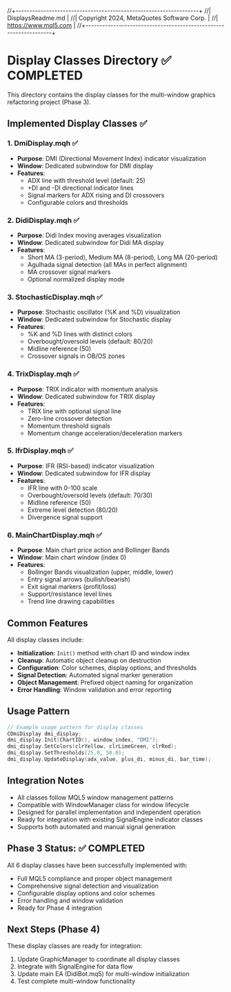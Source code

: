 //+------------------------------------------------------------------+
//|                                               DisplaysReadme.md  |
//|                        Copyright 2024, MetaQuotes Software Corp. |
//|                                             https://www.mql5.com |
//+------------------------------------------------------------------+

# Display Classes Directory ✅ COMPLETED

This directory contains the display classes for the multi-window graphics refactoring project (Phase 3).

## Implemented Display Classes ✅

### 1. DmiDisplay.mqh ✅
- **Purpose**: DMI (Directional Movement Index) indicator visualization
- **Window**: Dedicated subwindow for DMI display
- **Features**:
  - ADX line with threshold level (default: 25)
  - +DI and -DI directional indicator lines
  - Signal markers for ADX rising and DI crossovers
  - Configurable colors and thresholds

### 2. DidiDisplay.mqh ✅
- **Purpose**: Didi Index moving averages visualization
- **Window**: Dedicated subwindow for Didi MA display
- **Features**:
  - Short MA (3-period), Medium MA (8-period), Long MA (20-period)
  - Agulhada signal detection (all MAs in perfect alignment)
  - MA crossover signal markers
  - Optional normalized display mode

### 3. StochasticDisplay.mqh ✅
- **Purpose**: Stochastic oscillator (%K and %D) visualization
- **Window**: Dedicated subwindow for Stochastic display
- **Features**:
  - %K and %D lines with distinct colors
  - Overbought/oversold levels (default: 80/20)
  - Midline reference (50)
  - Crossover signals in OB/OS zones

### 4. TrixDisplay.mqh ✅
- **Purpose**: TRIX indicator with momentum analysis
- **Window**: Dedicated subwindow for TRIX display
- **Features**:
  - TRIX line with optional signal line
  - Zero-line crossover detection
  - Momentum threshold signals
  - Momentum change acceleration/deceleration markers

### 5. IfrDisplay.mqh ✅
- **Purpose**: IFR (RSI-based) indicator visualization
- **Window**: Dedicated subwindow for IFR display
- **Features**:
  - IFR line with 0-100 scale
  - Overbought/oversold levels (default: 70/30)
  - Midline reference (50)
  - Extreme level detection (80/20)
  - Divergence signal support

### 6. MainChartDisplay.mqh ✅
- **Purpose**: Main chart price action and Bollinger Bands
- **Window**: Main chart window (index 0)
- **Features**:
  - Bollinger Bands visualization (upper, middle, lower)
  - Entry signal arrows (bullish/bearish)
  - Exit signal markers (profit/loss)
  - Support/resistance level lines
  - Trend line drawing capabilities

## Common Features

All display classes include:
- **Initialization**: `Init()` method with chart ID and window index
- **Cleanup**: Automatic object cleanup on destruction
- **Configuration**: Color schemes, display options, and thresholds
- **Signal Detection**: Automated signal marker generation
- **Object Management**: Prefixed object naming for organization
- **Error Handling**: Window validation and error reporting

## Usage Pattern

```cpp
// Example usage pattern for display classes
CDmiDisplay dmi_display;
dmi_display.Init(ChartID(), window_index, "DMI");
dmi_display.SetColors(clrYellow, clrLimeGreen, clrRed);
dmi_display.SetThresholds(25.0, 50.0);
dmi_display.UpdateDisplay(adx_value, plus_di, minus_di, bar_time);
```

## Integration Notes

- All classes follow MQL5 window management patterns
- Compatible with WindowManager class for window lifecycle
- Designed for parallel implementation and independent operation
- Ready for integration with existing SignalEngine indicator classes
- Supports both automated and manual signal generation

## Phase 3 Status: ✅ COMPLETED

All 6 display classes have been successfully implemented with:
- Full MQL5 compliance and proper object management
- Comprehensive signal detection and visualization
- Configurable display options and color schemes
- Error handling and window validation
- Ready for Phase 4 integration

## Next Steps (Phase 4)

These display classes are ready for integration:
1. Update GraphicManager to coordinate all display classes
2. Integrate with SignalEngine for data flow
3. Update main EA (DidiBot.mq5) for multi-window initialization
4. Test complete multi-window functionality
